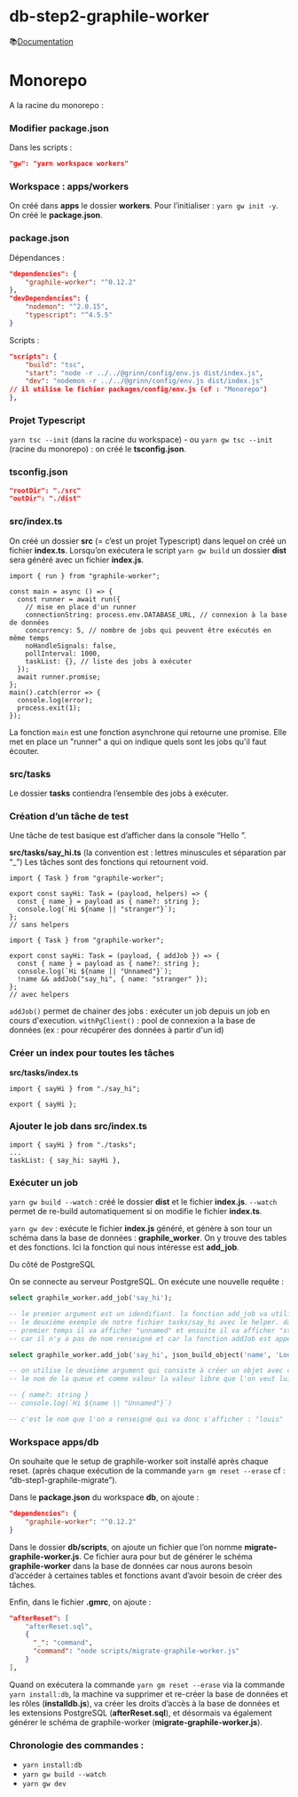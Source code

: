 # db-step2-graphile-worker

📚[Documentation](https://github.com/graphile/worker)

# Monorepo

A la racine du monorepo :

### Modifier package.json

Dans les scripts :

```json
"gw": "yarn workspace workers"
```

### Workspace : apps/workers

On créé dans **apps** le dossier **workers**. Pour l’initialiser : `yarn gw init -y`. On créé le **package.json**.

### package.json

Dépendances :

```json
"dependencies": {
    "graphile-worker": "^0.12.2"
},
"devDependencies": {
    "nodemon": "^2.0.15",
    "typescript": "^4.5.5"
}
```

Scripts :

```json
"scripts": {
    "build": "tsc",
    "start": "node -r ../../@grinn/config/env.js dist/index.js",
    "dev": "nodemon -r ../../@grinn/config/env.js dist/index.js"
// il utilise le fichier packages/config/env.js (cf : "Monorepo")
},
```

### Projet Typescript

`yarn tsc --init` (dans la racine du workspace) - ou `yarn gw tsc --init` (racine du monorepo) : on créé le **tsconfig.json**.

### tsconfig.json

```json
"rootDir": "./src"
"outDir": "./dist"
```

### src/index.ts

On créé un dossier **src** (= c’est un projet Typescript) dans lequel on créé un fichier **index.ts**.
Lorsqu’on exécutera le script `yarn gw build` un dossier **dist** sera généré avec un fichier **index.js**.

```tsx
import { run } from "graphile-worker";

const main = async () => {
  const runner = await run({
    // mise en place d'un runner
    connectionString: process.env.DATABASE_URL, // connexion à la base de données
    concurrency: 5, // nombre de jobs qui peuvent être exécutés en même temps
    noHandleSignals: false,
    pollInterval: 1000,
    taskList: {}, // liste des jobs à exécuter
  });
  await runner.promise;
};
main().catch(error => {
  console.log(error);
  process.exit(1);
});
```

La fonction `main` est une fonction asynchrone qui retourne une promise.
Elle met en place un "runner" a qui on indique quels sont les jobs qu'il faut écouter.

### src/tasks

Le dossier **tasks** contiendra l’ensemble des jobs à exécuter.

### Création d’un tâche de test

Une tâche de test basique est d’afficher dans la console “Hello <user>”.

**src/tasks/say_hi.ts** (la convention est : lettres minuscules et séparation par “\_”)
Les tâches sont des fonctions qui retournent void.

```tsx
import { Task } from "graphile-worker";

export const sayHi: Task = (payload, helpers) => {
  const { name } = payload as { name?: string };
  console.log(`Hi ${name || "stranger"}`);
};
// sans helpers
```

```tsx
import { Task } from "graphile-worker";

export const sayHi: Task = (payload, { addJob }) => {
  const { name } = payload as { name?: string };
  console.log(`Hi ${name || "Unnamed"}`);
  !name && addJob("say_hi", { name: "stranger" });
};
// avec helpers
```

`addJob()` permet de chainer des jobs : exécuter un job depuis un job en cours d'execution.
`withPgClient()` : pool de connexion a la base de données (ex : pour récupérer des données à partir d'un id)

### Créer un index pour toutes les tâches

**src/tasks/index.ts**

```tsx
import { sayHi } from "./say_hi";

export { sayHi };
```

### Ajouter le job dans src/index.ts

```tsx
import { sayHi } from "./tasks";
...
taskList: { say_hi: sayHi },
```

### Exécuter un job

`yarn gw build --watch` : créé le dossier **dist** et le fichier **index.js**. `--watch` permet de re-build automatiquement si on modifie le fichier **index.ts**.

`yarn gw dev` : exécute le fichier **index.js** généré, et génère à son tour un schéma dans la base de données : **graphile_worker**. On y trouve des tables et des fonctions. Ici la fonction qui nous intéresse est **add_job**.

Du côté de PostgreSQL

On se connecte au serveur PostgreSQL. On exécute une nouvelle requête :

```sql
select graphile_worker.add_job('say_hi');

-- le premier argument est un idendifiant. la fonction add_job va utiliser
-- le deuxième exemple de notre fichier tasks/say_hi avec le helper. dans un
-- premier temps il va afficher "unnamed" et ensuite il va afficher "stranger"
-- car il n'y a pas de nom renseigné et car la fonction addJob est appelée.

select graphile_worker.add_job('say_hi', json_build_object('name', 'Louis'));

-- on utilise le deuxième argument qui consiste à créer un objet avec comme clé
-- le nom de la queue et comme valeur la valeur libre que l'on veut lui donner.

-- { name?: string }
-- console.log(`Hi ${name || "Unnamed"}`)

-- c'est le nom que l'on a renseigné qui va donc s'afficher : "louis"
```

### Workspace apps/db

On souhaite que le setup de graphile-worker soit installé après chaque reset. (après chaque exécution de la commande `yarn gm reset --erase` cf : “db-step1-graphile-migrate”).

Dans le **package.json** du workspace **db**, on ajoute :

```json
"dependencies": {
    "graphile-worker": "^0.12.2"
}
```

Dans le dossier **db/scripts**, on ajoute un fichier que l’on nomme **migrate-graphile-worker.js**. Ce fichier aura pour but de générer le schéma **graphile-worker** dans la base de données car nous aurons besoin d’accéder à certaines tables et fonctions avant d’avoir besoin de créer des tâches.

Enfin, dans le fichier **.gmrc**, on ajoute :

```json
"afterReset": [
    "afterReset.sql",
    {
      "_": "command",
      "command": "node scripts/migrate-graphile-worker.js"
    }
],
```

Quand on exécutera la commande `yarn gm reset --erase` via la commande `yarn install:db`, la machine va supprimer et re-créer la base de données et les rôles (**installdb.js**), va créer les droits d’accès à la base de données et les extensions PostgreSQL (**afterReset.sql**), et désormais va également générer le schéma de graphile-worker (**migrate-graphile-worker.js**).

### Chronologie des commandes :

- `yarn install:db`
- `yarn gw build --watch`
- `yarn gw dev`
